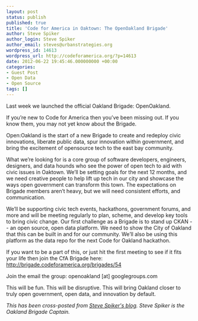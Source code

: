 ```yaml
---
layout: post
status: publish
published: true
title: 'Code for America in Oaktown: The OpenOakland Brigade'
author: Steve Spiker
author_login: Steve Spiker
author_email: steves@urbanstrategies.org
wordpress_id: 14613
wordpress_url: http://codeforamerica.org/?p=14613
date: 2012-06-22 19:45:46.000000000 +00:00
categories:
- Guest Post
- Open Data
- Open Source
tags: []
---
```

Last week we launched the official Oakland Brigade: OpenOakland.

If you’re new to Code for America then you’ve been missing out. If you know them, you may not yet know about the Brigade.

Open:Oakland is the start of a new Brigade to create and redeploy civic innovations, liberate public data, spur innovation within government, and bring the excitement of opensource tech to the east bay community.

What we’re looking for is a core group of software developers, engineers, designers, and data hounds who see the power of open tech to aid with civic issues in Oaktown. We’ll be setting goals for the next 12 months, and we need creative people to help lift up tech in our city and showcase the ways open government can transform this town. The expectations on Brigade members aren’t heavy, but we will need consistent efforts, and communication.

We’ll be supporting civic tech events, hackathons, government forums, and more and will be meeting regularly to plan, scheme, and develop key tools to bring civic change.
Our first challenge as a Brigade is to stand up CKAN -- an open source, open data platform. We need to show the City of Oakland that this can be built in and for our community. We’ll also be using this platform as the data repo for the next Code for Oakland hackathon.

If you want to be a part of this, or just hit the first meeting to see if it fits your life then join the CfA Brigade here: http://brigade.codeforamerica.org/brigades/54

Join the email the group: openoakland [at] googlegroups.com

This will be fun. This will be disruptive. This will bring Oakland closer to truly open government, open data, and innovation by default.

<em>This has been cross-posted from <a href="http://stevespiker.com/post/25186746694/code-for-america-in-oaktown-the-openoakland-brigade" target="_blank">Steve Spiker's blog</a>. Steve Spiker is the Oakland Brigade Captain.</em>

